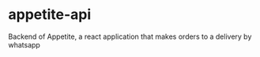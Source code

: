 # appetite-api
Backend of Appetite, a react application that makes orders to a delivery by whatsapp
